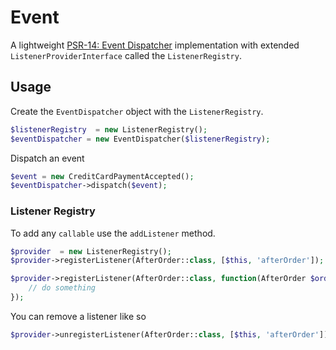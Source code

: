# Event

A lightweight [PSR-14: Event Dispatcher](https://www.php-fig.org/psr/psr-14/) implementation with extended `ListenerProviderInterface` called the `ListenerRegistry`.

## Usage

Create the `EventDispatcher` object with the `ListenerRegistry`.

```php
$listenerRegistry  = new ListenerRegistry();
$eventDispatcher = new EventDispatcher($listenerRegistry);
```

Dispatch an event

```php
$event = new CreditCardPaymentAccepted();
$eventDispatcher->dispatch($event);
```

### Listener Registry

To add any `callable` use the `addListener` method.

```php
$provider  = new ListenerRegistry();
$provider->registerListener(AfterOrder::class, [$this, 'afterOrder']);
```

```php
$provider->registerListener(AfterOrder::class, function(AfterOrder $order){
    // do something
});
```

You can remove a listener like so

```php
$provider->unregisterListener(AfterOrder::class, [$this, 'afterOrder']);
```
